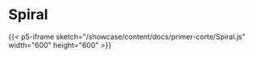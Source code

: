 # Spiral
{{< p5-iframe sketch="/showcase/content/docs/primer-corte/Spiral.js" width="600" height="600" >}}
